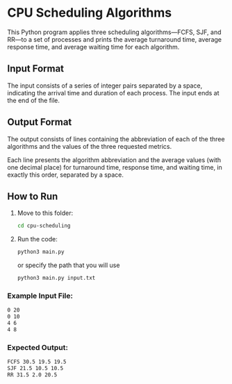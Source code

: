 # CPU Scheduling Algorithms

This Python program applies three scheduling algorithms—FCFS, SJF, and RR—to a set of processes and prints the average turnaround time, average response time, and average waiting time for each algorithm.

## Input Format

The input consists of a series of integer pairs separated by a space, indicating the arrival time and duration of each process. The input ends at the end of the file.

## Output Format

The output consists of lines containing the abbreviation of each of the three algorithms and the values of the three requested metrics.

Each line presents the algorithm abbreviation and the average values (with one decimal place) for turnaround time, response time, and waiting time, in exactly this order, separated by a space.

## How to Run

1. Move to this folder:
   ```bash
   cd cpu-scheduling
   ```

2. Run the code:
    ```bash
    python3 main.py 
    ```
    or specify the path that you will use
    ```bash
    python3 main.py input.txt
    ```

### Example Input File:
```bash
0 20
0 10
4 6
4 8
```

### Expected Output:
```bash
FCFS 30.5 19.5 19.5
SJF 21.5 10.5 10.5
RR 31.5 2.0 20.5
```